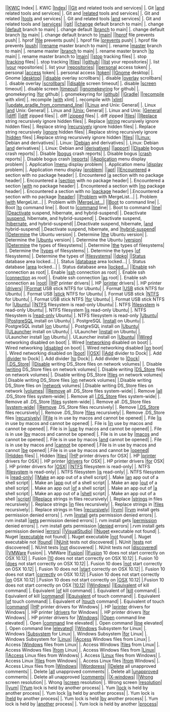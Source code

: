 ||[KWIC](kwic-index.md) Index|
|.                          KWIC |[Index](kwic-index.md)|
||[Git](git.md) and related tools and services|
|.                           Git |[and](git.md) related tools and services|
|.                       Git and |[related](git.md) tools and services|
|.               Git and related |[tools](git.md) and services|
|.         Git and related tools |[and](git.md) services|
|.     Git and related tools and |[services](git.md)|
||[git](git.md#git)|
||[change](git.md#change-default-branch-to-main) default branch to main|
|.                        change |[default](git.md#change-default-branch-to-main) branch to main|
|.                change default |[branch](git.md#change-default-branch-to-main) to main|
|.         change default branch |[to](git.md#change-default-branch-to-main) main|
|.      change default branch to |[main](git.md#change-default-branch-to-main)|
||[hprof](git.md#hprof-file-prevents-push) file prevents push|
|.                         hprof |[file](git.md#hprof-file-prevents-push) prevents push|
|.                    hprof file |[prevents](git.md#hprof-file-prevents-push) push|
|.           hprof file prevents |[push](git.md#hprof-file-prevents-push)|
||[rename](git.md#rename-master-branch-to-main) master branch to main|
|.                        rename |[master](git.md#rename-master-branch-to-main) branch to main|
|.                 rename master |[branch](git.md#rename-master-branch-to-main) to main|
|.          rename master branch |[to](git.md#rename-master-branch-to-main) main|
|.       rename master branch to |[main](git.md#rename-master-branch-to-main)|
||[stop](git.md#stop-tracking-files) tracking files|
|.                          stop |[tracking](git.md#stop-tracking-files) files|
|.                 stop tracking |[files](git.md#stop-tracking-files)|
||[github](git.md#github)|
||[list](git.md#list-your-repositories) your repositories|
|.                          list |[your](git.md#list-your-repositories) repositories|
|.                     list your |[repositories](git.md#list-your-repositories)|
||[personal](git.md#personal-access-token) access token|
|.                      personal |[access](git.md#personal-access-token) token|
|.               personal access |[token](git.md#personal-access-token)|
||[Gnome](gnome.md) desktop|
|.                         Gnome |[desktop](gnome.md)|
||[disable](gnome.md#disable-overlay-scrollbars) overlay scrollbars|
|.                       disable |[overlay](gnome.md#disable-overlay-scrollbars) scrollbars|
|.               disable overlay |[scrollbars](gnome.md#disable-overlay-scrollbars)|
||[disable](gnome.md#disable-screen-timeout) screen timeout|
|.                       disable |[screen](gnome.md#disable-screen-timeout) timeout|
|.                disable screen |[timeout](gnome.md#disable-screen-timeout)|
||[gnomekeyring](gnome.md#gnomekeyring-for-github) for github|
|.                  gnomekeyring |[for](gnome.md#gnomekeyring-for-github) github|
|.              gnomekeyring for |[github](gnome.md#gnomekeyring-for-github)|
||[Gradle](gradle.md)|
||[recompile](gradle.md#recompile-with-xlint) with xlint|
|.                     recompile |[with](gradle.md#recompile-with-xlint) xlint|
|.                recompile with |[xlint](gradle.md#recompile-with-xlint)|
||[update_gradle_from_command_line](gradle.md#update-gradle-from-command-line)|
||[Linux](linux-unix.md) and Unix: General|
|.                         Linux |[and](linux-unix.md) Unix: General|
|.                     Linux and |[Unix:](linux-unix.md) General|
|.               Linux and Unix: |[General](linux-unix.md)|
||[diff](linux-unix.md#diff)|
||[diff](linux-unix.md#diff-zipped-files) zipped files|
|.                          diff |[zipped](linux-unix.md#diff-zipped-files) files|
|.                   diff zipped |[files](linux-unix.md#diff-zipped-files)|
||[Replace](linux-unix.md#replace-string-recursively-ignore-hidden-files) string recursively ignore hidden files|
|.                       Replace |[string](linux-unix.md#replace-string-recursively-ignore-hidden-files) recursively ignore hidden files|
|.                Replace string |[recursively](linux-unix.md#replace-string-recursively-ignore-hidden-files) ignore hidden files|
|.    Replace string recursively |[ignore](linux-unix.md#replace-string-recursively-ignore-hidden-files) hidden files|
|.Replace string recursively ignore |[hidden](linux-unix.md#replace-string-recursively-ignore-hidden-files) files|
|.Replace string recursively ignore hidden |[files](linux-unix.md#replace-string-recursively-ignore-hidden-files)|
||[Linux:](linux-debian.md) Debian and derivatives|
|.                        Linux: |[Debian](linux-debian.md) and derivatives|
|.                 Linux: Debian |[and](linux-debian.md) derivatives|
|.             Linux: Debian and |[derivatives](linux-debian.md)|
||[apport](linux-debian.md#apport)|
||[Disable](linux-debian.md#apport-disable) bogus crash reports|
|.                       Disable |[bogus](linux-debian.md#apport-disable) crash reports|
|.                 Disable bogus |[crash](linux-debian.md#apport-disable) reports|
|.           Disable bogus crash |[reports](linux-debian.md#apport-disable)|
||[Application](linux-debian.md#application-menu-display-problem) menu display problem|
|.                   Application |[menu](linux-debian.md#application-menu-display-problem) display problem|
|.              Application menu |[display](linux-debian.md#application-menu-display-problem) problem|
|.      Application menu display |[problem](linux-debian.md#application-menu-display-problem)|
||[apt](linux-debian.md#apt)|
||[Encountered](linux-debian.md#encountered-a-section-with-no-package-header) a section with no package header|
|.                   Encountered |[a](linux-debian.md#encountered-a-section-with-no-package-header) section with no package header|
|.                 Encountered a |[section](linux-debian.md#encountered-a-section-with-no-package-header) with no package header|
|.         Encountered a section |[with](linux-debian.md#encountered-a-section-with-no-package-header) no package header|
|.    Encountered a section with |[no](linux-debian.md#encountered-a-section-with-no-package-header) package header|
|. Encountered a section with no |[package](linux-debian.md#encountered-a-section-with-no-package-header) header|
|.Encountered a section with no package |[header](linux-debian.md#encountered-a-section-with-no-package-header)|
||[Problem](linux-debian.md#package-list-corrupted) with MergeList...|
|.                       Problem |[with](linux-debian.md#package-list-corrupted) MergeList...|
|.                  Problem with |[MergeList...](linux-debian.md#package-list-corrupted)|
||[Boot](linux-debian.md#boot-to-command-line) to command line|
|.                          Boot |[to](linux-debian.md#boot-to-command-line) command line|
|.                       Boot to |[command](linux-debian.md#boot-to-command-line) line|
|.               Boot to command |[line](linux-debian.md#boot-to-command-line)|
||[Deactivate](linux-debian.md#deactivate-suspend) suspend, hibernate, and hybrid-suspend|
|.                    Deactivate |[suspend,](linux-debian.md#deactivate-suspend) hibernate, and hybrid-suspend|
|.           Deactivate suspend, |[hibernate,](linux-debian.md#deactivate-suspend) and hybrid-suspend|
|.Deactivate suspend, hibernate, |[and](linux-debian.md#deactivate-suspend) hybrid-suspend|
|.Deactivate suspend, hibernate, and |[hybrid-suspend](linux-debian.md#deactivate-suspend)|
||[Determine](linux-debian.md#determine-the-ubuntu-version) the Ubuntu version|
|.                     Determine |[the](linux-debian.md#determine-the-ubuntu-version) Ubuntu version|
|.                 Determine the |[Ubuntu](linux-debian.md#determine-the-ubuntu-version) version|
|.          Determine the Ubuntu |[version](linux-debian.md#determine-the-ubuntu-version)|
||[Determine](linux-debian.md#determine-the-types-of-filesystems) the types of filesystems|
|.                     Determine |[the](linux-debian.md#determine-the-types-of-filesystems) types of filesystems|
|.                 Determine the |[types](linux-debian.md#determine-the-types-of-filesystems) of filesystems|
|.           Determine the types |[of](linux-debian.md#determine-the-types-of-filesystems) filesystems|
|.        Determine the types of |[filesystems](linux-debian.md#determine-the-types-of-filesystems)|
||[dpkg](linux-debian.md#dpkg)|
||[Status](linux-debian.md#status-database-area-locked) database area locked...|
|.                        Status |[database](linux-debian.md#status-database-area-locked) area locked...|
|.               Status database |[area](linux-debian.md#status-database-area-locked) locked...|
|.          Status database area |[locked...](linux-debian.md#status-database-area-locked)|
||[Enable](linux-debian.md#enable-ssh-connection-as-root) ssh connection as root|
|.                        Enable |[ssh](linux-debian.md#enable-ssh-connection-as-root) connection as root|
|.                    Enable ssh |[connection](linux-debian.md#enable-ssh-connection-as-root) as root|
|.         Enable ssh connection |[as](linux-debian.md#enable-ssh-connection-as-root) root|
|.      Enable ssh connection as |[root](linux-debian.md#enable-ssh-connection-as-root)|
||[HP](linux-debian.md#hp-printer-drivers) printer drivers|
|.                            HP |[printer](linux-debian.md#hp-printer-drivers) drivers|
|.                    HP printer |[drivers](linux-debian.md#hp-printer-drivers)|
||[Format](linux-debian.md#format-usb-stick-ntfs-for-ubuntu) USB stick NTFS for Ubuntu|
|.                        Format |[USB](linux-debian.md#format-usb-stick-ntfs-for-ubuntu) stick NTFS for Ubuntu|
|.                    Format USB |[stick](linux-debian.md#format-usb-stick-ntfs-for-ubuntu) NTFS for Ubuntu|
|.              Format USB stick |[NTFS](linux-debian.md#format-usb-stick-ntfs-for-ubuntu) for Ubuntu|
|.         Format USB stick NTFS |[for](linux-debian.md#format-usb-stick-ntfs-for-ubuntu) Ubuntu|
|.     Format USB stick NTFS for |[Ubuntu](linux-debian.md#format-usb-stick-ntfs-for-ubuntu)|
||[NTFS](linux-debian.md#ntfs-filesystem-is-read-only-ubuntu) filesystem is read-only Ubuntu|
|.                          NTFS |[filesystem](linux-debian.md#ntfs-filesystem-is-read-only-ubuntu) is read-only Ubuntu|
|.               NTFS filesystem |[is](linux-debian.md#ntfs-filesystem-is-read-only-ubuntu) read-only Ubuntu|
|.            NTFS filesystem is |[read-only](linux-debian.md#ntfs-filesystem-is-read-only-ubuntu) Ubuntu|
|.  NTFS filesystem is read-only |[Ubuntu](linux-debian.md#ntfs-filesystem-is-read-only-ubuntu)|
||[PostgreSQL](linux-debian.md#postgresql-install-on-ubuntu) install on Ubuntu|
|.                    PostgreSQL |[install](linux-debian.md#postgresql-install-on-ubuntu) on Ubuntu|
|.            PostgreSQL install |[on](linux-debian.md#postgresql-install-on-ubuntu) Ubuntu|
|.         PostgreSQL install on |[Ubuntu](linux-debian.md#postgresql-install-on-ubuntu)|
||[ULauncher](linux-debian.md#ulauncher-install-on-ubuntu) install on Ubuntu|
|.                     ULauncher |[install](linux-debian.md#ulauncher-install-on-ubuntu) on Ubuntu|
|.             ULauncher install |[on](linux-debian.md#ulauncher-install-on-ubuntu) Ubuntu|
|.          ULauncher install on |[Ubuntu](linux-debian.md#ulauncher-install-on-ubuntu)|
||[Wired](linux-debian.md#wired-networking-disabled-on-boot) networking disabled on boot|
|.                         Wired |[networking](linux-debian.md#wired-networking-disabled-on-boot) disabled on boot|
|.              Wired networking |[disabled](linux-debian.md#wired-networking-disabled-on-boot) on boot|
|.     Wired networking disabled |[on](linux-debian.md#wired-networking-disabled-on-boot) boot|
|.  Wired networking disabled on |[boot](linux-debian.md#wired-networking-disabled-on-boot)|
||[OSX](osx.md)|
||[Add](osx.md#add-divider-to-dock) divider to Dock|
|.                           Add |[divider](osx.md#add-divider-to-dock) to Dock|
|.                   Add divider |[to](osx.md#add-divider-to-dock) Dock|
|.                Add divider to |[Dock](osx.md#add-divider-to-dock)|
||[.DS_Store](osx.md#ds_store)|
||[Disable](osx.md#disable-writing-ds_store-files-on-network-volumes) writing DS_Store files on network volumes|
|.                       Disable |[writing](osx.md#disable-writing-ds_store-files-on-network-volumes) DS_Store files on network volumes|
|.               Disable writing |[DS_Store](osx.md#disable-writing-ds_store-files-on-network-volumes) files on network volumes|
|.      Disable writing DS_Store |[files](osx.md#disable-writing-ds_store-files-on-network-volumes) on network volumes|
|.Disable writing DS_Store files |[on](osx.md#disable-writing-ds_store-files-on-network-volumes) network volumes|
|.Disable writing DS_Store files on |[network](osx.md#disable-writing-ds_store-files-on-network-volumes) volumes|
|.Disable writing DS_Store files on network |[volumes](osx.md#disable-writing-ds_store-files-on-network-volumes)|
||[Remove](osx.md#remove-all-ds_store-files-system-wide) all .DS_Store files system-wide|
|.                        Remove |[all](osx.md#remove-all-ds_store-files-system-wide) .DS_Store files system-wide|
|.                    Remove all |[.DS_Store](osx.md#remove-all-ds_store-files-system-wide) files system-wide|
|.          Remove all .DS_Store |[files](osx.md#remove-all-ds_store-files-system-wide) system-wide|
|.    Remove all .DS_Store files |[system-wide](osx.md#remove-all-ds_store-files-system-wide)|
||[Remove](osx.md#remove-ds_store-files-recursively) .DS_Store files recursively|
|.                        Remove |[.DS_Store](osx.md#remove-ds_store-files-recursively) files recursively|
|.              Remove .DS_Store |[files](osx.md#remove-ds_store-files-recursively) recursively|
|.        Remove .DS_Store files |[recursively](osx.md#remove-ds_store-files-recursively)|
||[File](osx.md#file-is-in-use) is in use by macos and cannot be opened|
|.                          File |[is](osx.md#file-is-in-use) in use by macos and cannot be opened|
|.                       File is |[in](osx.md#file-is-in-use) use by macos and cannot be opened|
|.                    File is in |[use](osx.md#file-is-in-use) by macos and cannot be opened|
|.                File is in use |[by](osx.md#file-is-in-use) macos and cannot be opened|
|.             File is in use by |[macos](osx.md#file-is-in-use) and cannot be opened|
|.       File is in use by macos |[and](osx.md#file-is-in-use) cannot be opened|
|.   File is in use by macos and |[cannot](osx.md#file-is-in-use) be opened|
|.File is in use by macos and cannot |[be](osx.md#file-is-in-use) opened|
|.File is in use by macos and cannot be |[opened](osx.md#file-is-in-use)|
||[Hidden](osx.md#hidden-files) files|
|.                        Hidden |[files](osx.md#hidden-files)|
||[HP](osx.md#hp-printer-drivers-for-osx) printer drivers for OSX|
|.                            HP |[printer](osx.md#hp-printer-drivers-for-osx) drivers for OSX|
|.                    HP printer |[drivers](osx.md#hp-printer-drivers-for-osx) for OSX|
|.            HP printer drivers |[for](osx.md#hp-printer-drivers-for-osx) OSX|
|.        HP printer drivers for |[OSX](osx.md#hp-printer-drivers-for-osx)|
||[NTFS](osx.md#ntfs-filesystem-readonly) filesystem is read-only|
|.                          NTFS |[filesystem](osx.md#ntfs-filesystem-readonly) is read-only|
|.               NTFS filesystem |[is](osx.md#ntfs-filesystem-readonly) read-only|
|.            NTFS filesystem is |[read-only](osx.md#ntfs-filesystem-readonly)|
||[Make](osx.md#make-an-app-out-of-a-shell-script) an app out of a shell script|
|.                          Make |[an](osx.md#make-an-app-out-of-a-shell-script) app out of a shell script|
|.                       Make an |[app](osx.md#make-an-app-out-of-a-shell-script) out of a shell script|
|.                   Make an app |[out](osx.md#make-an-app-out-of-a-shell-script) of a shell script|
|.               Make an app out |[of](osx.md#make-an-app-out-of-a-shell-script) a shell script|
|.            Make an app out of |[a](osx.md#make-an-app-out-of-a-shell-script) shell script|
|.          Make an app out of a |[shell](osx.md#make-an-app-out-of-a-shell-script) script|
|.    Make an app out of a shell |[script](osx.md#make-an-app-out-of-a-shell-script)|
||[Replace](osx.md#replace-strings-in-files-recursively) strings in files recursively|
|.                       Replace |[strings](osx.md#replace-strings-in-files-recursively) in files recursively|
|.               Replace strings |[in](osx.md#replace-strings-in-files-recursively) files recursively|
|.            Replace strings in |[files](osx.md#replace-strings-in-files-recursively) recursively|
|.      Replace strings in files |[recursively](osx.md#replace-strings-in-files-recursively)|
||[rvm](#rvm)|
||[rvm](#rvm-install-gets-permission-denied-errors) install gets permission denied errors|
|.                           rvm |[install](#rvm-install-gets-permission-denied-errors) gets permission denied errors|
|.                   rvm install |[gets](#rvm-install-gets-permission-denied-errors) permission denied errors|
|.              rvm install gets |[permission](#rvm-install-gets-permission-denied-errors) denied errors|
|.   rvm install gets permission |[denied](#rvm-install-gets-permission-denied-errors) errors|
|.rvm install gets permission denied |[errors](#rvm-install-gets-permission-denied-errors)|
||[VisualStudio](#visualstudio)|
||[Nuget](#nuget-executable-not-found) executable not found|
|.                         Nuget |[executable](#nuget-executable-not-found) not found|
|.              Nuget executable |[not](#nuget-executable-not-found) found|
|.          Nuget executable not |[found](#nuget-executable-not-found)|
||[NUnit](#nunit-tests-not-discovered) tests not discovered|
|.                         NUnit |[tests](#nunit-tests-not-discovered) not discovered|
|.                   NUnit tests |[not](#nunit-tests-not-discovered) discovered|
|.               NUnit tests not |[discovered](#nunit-tests-not-discovered)|
||[VMWare](#vmware-fusion) Fusion|
|.                        VMWare |[Fusion](#vmware-fusion)|
||[Fusion](#fusion-10-does-not-start-correctly-on-osx-1012) 10 does not start correctly on OSX 10.12|
|.                        Fusion |[10](#fusion-10-does-not-start-correctly-on-osx-1012) does not start correctly on OSX 10.12|
|.                     Fusion 10 |[does](#fusion-10-does-not-start-correctly-on-osx-1012) not start correctly on OSX 10.12|
|.                Fusion 10 does |[not](#fusion-10-does-not-start-correctly-on-osx-1012) start correctly on OSX 10.12|
|.            Fusion 10 does not |[start](#fusion-10-does-not-start-correctly-on-osx-1012) correctly on OSX 10.12|
|.      Fusion 10 does not start |[correctly](#fusion-10-does-not-start-correctly-on-osx-1012) on OSX 10.12|
|.Fusion 10 does not start correctly |[on](#fusion-10-does-not-start-correctly-on-osx-1012) OSX 10.12|
|.Fusion 10 does not start correctly on |[OSX](#fusion-10-does-not-start-correctly-on-osx-1012) 10.12|
|.Fusion 10 does not start correctly on OSX |[10.12](#fusion-10-does-not-start-correctly-on-osx-1012)|
||[Windows](#windows)|
||[Equivalent](#equivalent-of-kill-command) of kill command|
|.                    Equivalent |[of](#equivalent-of-kill-command) kill command|
|.                 Equivalent of |[kill](#equivalent-of-kill-command) command|
|.            Equivalent of kill |[command](#equivalent-of-kill-command)|
||[Equivalent](#equivalent-of-touch-command) of touch command|
|.                    Equivalent |[of](#equivalent-of-touch-command) touch command|
|.                 Equivalent of |[touch](#equivalent-of-touch-command) command|
|.           Equivalent of touch |[command](#equivalent-of-touch-command)|
||[HP](#hp-printer-drivers-for-windows) printer drivers for Windows|
|.                            HP |[printer](#hp-printer-drivers-for-windows) drivers for Windows|
|.                    HP printer |[drivers](#hp-printer-drivers-for-windows) for Windows|
|.            HP printer drivers |[for](#hp-printer-drivers-for-windows) Windows|
|.        HP printer drivers for |[Windows](#hp-printer-drivers-for-windows)|
||[Open](#command-line-elevated) command line elevated|
|.                          Open |[command](#command-line-elevated) line elevated|
|.                  Open command |[line](#command-line-elevated) elevated|
|.             Open command line |[elevated](#command-line-elevated)|
||[Windows](#windows-subsystem-for-linux) Subsystem for Linux|
|.                       Windows |[Subsystem](#windows-subsystem-for-linux) for Linux|
|.             Windows Subsystem |[for](#windows-subsystem-for-linux) Linux|
|.         Windows Subsystem for |[Linux](#windows-subsystem-for-linux)|
||[Access](#access-windows-files-from-linux) Windows files from Linux|
|.                        Access |[Windows](#access-windows-files-from-linux) files from Linux|
|.                Access Windows |[files](#access-windows-files-from-linux) from Linux|
|.          Access Windows files |[from](#access-windows-files-from-linux) Linux|
|.     Access Windows files from |[Linux](#access-windows-files-from-linux)|
||[Access](#access-linux-files-from-windows) Linux files from Windows|
|.                        Access |[Linux](#access-linux-files-from-windows) files from Windows|
|.                  Access Linux |[files](#access-linux-files-from-windows) from Windows|
|.            Access Linux files |[from](#access-linux-files-from-windows) Windows|
|.       Access Linux files from |[Windows](#access-linux-files-from-windows)|
||[Wordpress](#wordpress)|
||[Delete](#delete-all-unapproved-comments) all unapproved comments|
|.                        Delete |[all](#delete-all-unapproved-comments) unapproved comments|
|.                    Delete all |[unapproved](#delete-all-unapproved-comments) comments|
|.         Delete all unapproved |[comments](#delete-all-unapproved-comments)|
||[X-windows](#x-windows)|
||[Wrong](#wrong-screen-resolution) screen resolution|
|.                         Wrong |[screen](#wrong-screen-resolution) resolution|
|.                  Wrong screen |[resolution](#wrong-screen-resolution)|
||[yum](#yum)|
||[Yum](#yum-lock-is-held) lock is held by another process|
|.                           Yum |[lock](#yum-lock-is-held) is held by another process|
|.                      Yum lock |[is](#yum-lock-is-held) held by another process|
|.                   Yum lock is |[held](#yum-lock-is-held) by another process|
|.              Yum lock is held |[by](#yum-lock-is-held) another process|
|.           Yum lock is held by |[another](#yum-lock-is-held) process|
|.   Yum lock is held by another |[process](#yum-lock-is-held)|

